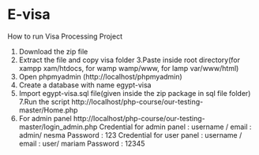 # E-visa 
How to run Visa Processing Project
1. Download the  zip file
2. Extract the file and copy visa folder
3.Paste inside root directory(for xampp xam/htdocs, for wamp wamp/www, for lamp var/www/html)
4. Open phpmyadmin (http://localhost/phpmyadmin)
5. Create a database with name egypt-visa
6. Import egypt-visa.sql file(given inside the zip package in sql file folder)
7.Run the script http://localhost/php-course/our-testing-master/Home.php
8. For admin panel http://localhost/php-course/our-testing-master/login_admin.php
Credential for admin panel :
username / email : admin/ nesma
Password : 123
Credential for user panel :
username / email : user/ mariam
Password : 12345
